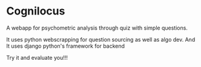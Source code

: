 # Cognilocus
A webapp for psychometric analysis through quiz with simple questions.


It uses python webscrapping for question sourcing as well as algo dev.
And It uses django python's framework for backend

Try it and evaluate you!!!

